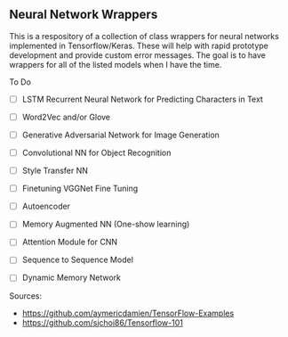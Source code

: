 ## Neural Network Wrappers

This is a respository of a collection of class wrappers for neural networks implemented in Tensorflow/Keras. These will help with rapid prototype development and provide custom error messages. The goal is to have wrappers for all of the listed models when I have the time.

To Do 
- [ ] LSTM Recurrent Neural Network for Predicting Characters in Text
- [ ] Word2Vec and/or Glove
- [ ] Generative Adversarial Network for Image Generation
- [ ] Convolutional NN for Object Recognition
- [ ] Style Transfer NN
- [ ] Finetuning VGGNet Fine Tuning

- [ ] Autoencoder
- [ ] Memory Augmented NN (One-show learning)
- [ ] Attention Module for CNN
- [ ] Sequence to Sequence Model
- [ ] Dynamic Memory Network

Sources:
- https://github.com/aymericdamien/TensorFlow-Examples
- https://github.com/sjchoi86/Tensorflow-101
